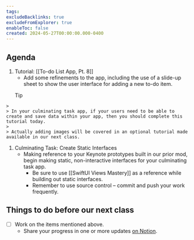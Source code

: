 ```yaml
---
tags:
excludeBacklinks: true
excludeFromExplorer: true
enableToc: false
created: 2024-05-27T00:00:00.000-0400
---
```

## Agenda

1. Tutorial: [[To-do List App, Pt. 8]]
	- Add some refinements to the app, including the use of a slide-up sheet to show the user interface for adding a new to-do item.
	> [!TIP]
>
	> 
	> In your culminating task app, if your users need to be able to create and save data within your app, then you should complete this tutorial today.
	> 
	> Actually adding images will be covered in an optional tutorial made available in our next class.
1. Culminating Task: Create Static Interfaces
	- Making reference to your Keynote prototypes built in our prior mod, begin making static, non-interactive interfaces for your culminating task app.
		- Be sure to use [[SwiftUI Views Mastery]] as a reference while building out static interfaces.
		- Remember to use source control – commit and push your work frequently.

## Things to do before our next class
- [ ] Work on the items mentioned above.
	- Share your progress in one or more updates [on Notion](https://notion.so).